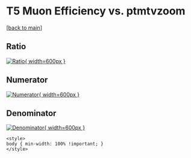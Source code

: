 # T5 Muon Efficiency vs. ptmtvzoom

[[back to main](./)]



## Ratio

[![Ratio](../mtv/var/T5_13_eff_ptmtvzoom.png){ width=600px }](../mtv/var/T5_13_eff_ptmtvzoom.pdf)

## Numerator

[![Numerator](../mtv/num/T5_13_eff_ptmtvzoom_num0.png){ width=600px }](../mtv/num/T5_13_eff_ptmtvzoom_num0.pdf)

## Denominator

[![Denominator](../mtv/den/T5_13_eff_ptmtvzoom_den.png){ width=600px }](../mtv/den/T5_13_eff_ptmtvzoom_den.pdf)


``` {=html}
<style>
body { min-width: 100% !important; }
</style>
```
